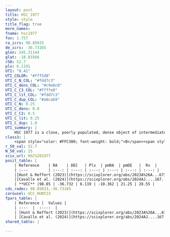 ```yaml
---
layout: post
title: HSC 1977
style: style
title_flag: true
more_names: 
fname: hsc1977
fov: 1.757
ra_icrs: 98.85033
de_icrs: -36.73165
glon: 245.31144
glat: -18.83566
r50: 52.7
plx: 6.1191
UTI: "0.41"
UTI_COLOR: "#fff5d8"
UTI_C_N_COL: "#fdd7c3"
UTI_C_dens_COL: "#c9e8c8"
UTI_C_C3_COL: "#ffffe8"
UTI_C_lit_COL: "#fdd7c3"
UTI_C_dup_COL: "#a6cab9"
UTI_C_N: 0.25
UTI_C_dens: 0.8
UTI_C_C3: 0.5
UTI_C_lit: 0.25
UTI_C_dup: 1.0
UTI_summary: |
    HSC 1977 is a close, poorly populated, dense object of intermediate C3 quality. It was recently reported in the literature.
class3: |
    <span style="color: #FFC300; font-weight: bold;">B</span><span style="color: #FFC300; font-weight: bold;">B</span>
r_50_val: 52.7
N_50_val: 25
scix_url: HSC%201977
posit_table: |
    | Reference    | RA    | DEC   | Plx  | pmRA  | pmDE   |  Rv  |
    | :---         | :---: | :---: | :---: | :---: | :---: | :---: |
    |[Hunt & Reffert (2023)](https://scixplorer.org/abs/2023A%26A...673A.114H) | 98.821 | -36.716 | 6.125 | -10.022 | 21.195 | 29.126 |
    |[Cavallo et al. (2024)](https://scixplorer.org/abs/2024AJ....167...12C) | 98.325 | -36.505 | 6.124 | -- | -- | -- |
    | **UCC** |98.85 | -36.732 | 6.119 | -10.362 | 21.25 | 28.55 | 
cds_radec: 98.85033,-36.73165
carousel: UCC_HUNT23
fpars_table: |
    | Reference |  Values |
    | :---  |  :---:  |
    | [Hunt & Reffert (2023)](https://scixplorer.org/abs/2023A%26A...673A.114H) | `AV50=0.006, diffAV50=0.477, MOD50=6.021, logAge50=7.374` |
    | [Cavallo et al. (2024)](https://scixplorer.org/abs/2024AJ....167...12C) | `AV50=0.32, dMod50=6.19, logAge50=7.6, [Fe/H]50=0.33` |
shared_table: |
    
---
```

